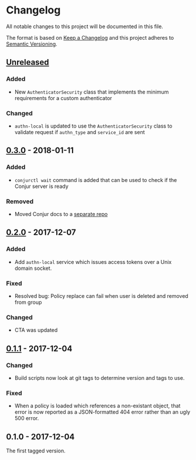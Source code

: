 # Changelog
All notable changes to this project will be documented in this file.

The format is based on [Keep a Changelog](http://keepachangelog.com/en/1.0.0/)
and this project adheres to [Semantic Versioning](http://semver.org/spec/v2.0.0.html).

## [Unreleased]

### Added
- New `AuthenticatorSecurity` class that implements the minimum requirements for a custom authenticator

### Changed
- `authn-local` is updated to use the `AuthenticatorSecurity` class to validate request if `authn_type` and `service_id` are sent

## [0.3.0] - 2018-01-11
### Added
- `conjurctl wait` command is added that can be used to check if the Conjur server is ready

### Removed
- Moved Conjur docs to a [separate repo](https://github.com/cyberark/conjur-org)

## [0.2.0] - 2017-12-07
### Added
- Add `authn-local` service which issues access tokens over a Unix domain socket.

### Fixed
- Resolved bug: Policy replace can fail when user is deleted and removed from group

### Changed
- CTA was updated

## [0.1.1] - 2017-12-04
### Changed
- Build scripts now look at git tags to determine version and tags to use.

### Fixed
- When a policy is loaded which references a non-existant object, that error is now reported as a JSON-formatted 404 error rather than an ugly 500 error.

## 0.1.0 - 2017-12-04

The first tagged version.

[Unreleased]: https://github.com/cyberark/conjur/compare/v0.1.1...HEAD
[0.1.1]: https://github.com/cyberark/conjur/compare/v0.1.0...v0.1.1
[0.2.0]: https://github.com/cyberark/conjur/compare/v0.1.1...v0.2.0
[0.3.0]: https://github.com/cyberark/conjur/compare/v0.2.0...v0.3.0
